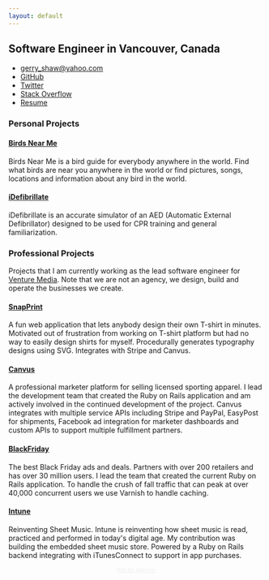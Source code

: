 ```yaml
---
layout: default
---
```


## Software Engineer in Vancouver, Canada

* [gerry_shaw@yahoo.com](mailto:gerry_shaw@yahoo.com)
* [GitHub](https://github.com/gshaw)
* [Twitter](https://twitter.com/gerry_shaw)
* [Stack Overflow](http://stackoverflow.com/users/265940/gerry)
* [Resume](/resume)

### Personal Projects

#### [Birds Near Me](http://birdsnearme.com)

Birds Near Me is a bird guide for everybody anywhere in the world. Find what birds are near you anywhere in the world or find pictures, songs, locations and information about any bird in the world.

#### [iDefibrillate](http://gshaw.ca/idefibrillate/)

iDefibrillate is an accurate simulator of an AED (Automatic External Defibrillator) designed to be used for CPR training and general familiarization.

### Professional Projects

Projects that I am currently working as the lead software engineer for [Venture Media](http://venturemedia.com). Note that we are not an agency, we design, build and operate the businesses we create.

#### [SnapPrint](https://snapprint.com)

A fun web application that lets anybody design their own T-shirt in minutes.  Motivated out of frustration from working on T-shirt platform but had no way to easily design shirts for myself.  Procedurally generates typography designs using SVG.  Integrates with Stripe and Canvus.

#### [Canvus](https://canvus.com)

A professional marketer platform for selling licensed sporting apparel.  I lead the development team that created the Ruby on Rails application and am actively involved in the continued development of the project.  Canvus integrates with multiple service APIs including Stripe and PayPal, EasyPost for shipments, Facebook ad integration for marketer dashboards and custom APIs to support multiple fulfillment partners.

#### [BlackFriday](https://blackfriday.com)

The best Black Friday ads and deals.  Partners with over 200 retailers and has over 30 million users.  I lead the team that created the current Ruby on Rails application.  To handle the crush of fall traffic that can peak at over 40,000 concurrent users we use Varnish to handle caching.

#### [Intune](https://intune.com)

Reinventing Sheet Music.  Intune is reinventing how sheet music is read, practiced and performed in today's digital age.  My contribution was building the embedded sheet music store.  Powered by a Ruby on Rails backend integrating with iTunesConnect to support in app purchases.

<p style="text-align:center"><a href="/spencer" style="font-size: 10px; color:#eee">Hint for Spencer</a></p>
